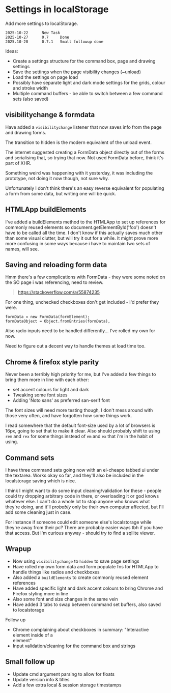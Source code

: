Settings in localStorage
========================


Add more settings to localStorage.

```
2025-10-22		New Task
2025-10-27		0.7 	Done
2025.10-28		0.7.1	Small followup done
```


Ideas:
* Create a settings structure for the command box, page and drawing settings
* Save the settings when the page visibility changes (~unload)
* Load the settings on page load
* Possibly have separate light and dark mode settings for the grids, colour and stroke width
* Multiple command buffers - be able to switch between a few command sets (also saved)



visibilitychange & formdata
---------------------------

Have added a `visibilitychange` listener that now saves info from the page and drawing forms.

The transition to hidden is the modern equivalent of the unload event.

The internet suggested creating a FormData object directly out of the forms and serialising that, so trying that now.
Not used FormData before, think it's part of XHR.

Something weird was happening with it yesterday, it was including the prototype, not doing it now though, not sure why.

Unfortunately I don't think there's an easy reverse equivalent for populating a form from some data, but writing one will be quick.


HTMLApp buildElements
---------------------

I've added a buildElements method to the HTMLApp to set up references for commonly reused elements so document.getElementById('foo') doesn't have to be called all the time.
I don't know if this actually saves much other than some visual clutter, but will try it out for a while.
It might prove more more confusing in some ways because i have to maintain two sets of names, will see.


Saving and reloading form data
------------------------------

Hmm there's a few complications with FormData - they were some noted on the SO page i was referencing, need to review.

> https://stackoverflow.com/a/55874235

For one thing, unchecked checkboxes don't get included - I'd prefer they were.

	formData = new FormData(formElement);
	formDataObject = Object.fromEntries(formData),


Also radio inputs need to be handled differently...
I've rolled my own for now.

Need to figure out a decent way to handle themes at load time too.


Chrome & firefox style parity
-----------------------------

Never been a terribly high priority for me, but I've added a few things to bring them more in line with each other:
* set accent colours for light and dark
* Tweaking some font sizes
* Adding 'Noto sans' as preferred san-serif font

The font sizes will need more testing though, I don't mess around with those very often, and have forgotten how some things work.

I read somewhere that the default font-size used by a lot of browsers is 16px, going to set that to make it clear.
Also should probably shift to using `rem` and `rex` for some things instead of `em` and `ex` that i'm in the habit of using.


Command sets
------------

I have three command sets going now with an el-cheapo tabbed ui under the textarea.
Works okay so far, and they'll also be included in the localstorage saving which is nice.

I think I might want to do some input cleaning/validation for these - people could try dropping arbitrary code in there, or overloading it or god knows whatever else.
I can't do a whole lot to stop anyone who knows what they're doing, and it'll *probably* only be their own computer affected, but I'll add some cleaning just in case.

For instance if someone could edit someone else's localstorage while they're away from their pc?
There are probably easier ways tbh if you have that access.
But I'm curious anyway - should try to find a sqllite viewer.



Wrapup
------


* Now using `visibilitychange` to `hidden` to save page settings
* Have rolled my own form data and form populate fns for HTMLApp to handle things like radios and checkboxes
* Also added a `buildElements` to create commonly reused element references
* Have added specific light and dark accent colours to bring Chrome and Firefox styling more in line
* Also some font and size changes in the same vein
* Have added 3 tabs to swap between command set buffers, also saved to localstorage


Follow up
* Chrome complaining about checkboxes in summary: "Interactive element inside of a <summary> element"
* Input validation/cleaning for the command box and strings


Small follow up
---------------

* Update cmd argument parsing to allow for floats
* Update version info & titles
* Add a few extra local & session storage timestamps



